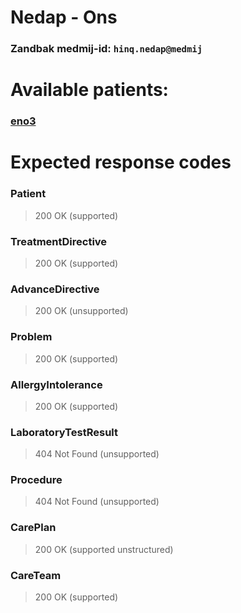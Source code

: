 # Nedap - Ons
### Zandbak medmij-id: `hinq.nedap@medmij`

# Available patients:

### [eno3](eno3/)

# Expected response codes

### Patient
> 200 OK (supported)

### TreatmentDirective
> 200 OK (supported)

### AdvanceDirective
> 200 OK (unsupported)

### Problem
> 200 OK (supported)

### AllergyIntolerance
> 200 OK (supported)

### LaboratoryTestResult
> 404 Not Found (unsupported)

### Procedure
> 404 Not Found (unsupported)

### CarePlan
> 200 OK (supported unstructured)

### CareTeam
> 200 OK (supported)